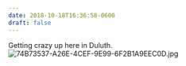 ```yaml
---
date: 2018-10-18T16:36:58-0600
draft: false
---
```




Getting crazy up here in Duluth. ![74B73537-A26E-4CEF-9E99-6F2B1A9EEC0D.jpg](http://ianwhitney.micro.blog/uploads/2018/22c1c528e7.jpg)




